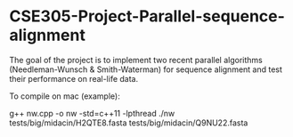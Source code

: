 # CSE305-Project-Parallel-sequence-alignment
The goal of the project is to implement two recent parallel algorithms (Needleman-Wunsch & Smith-Waterman) for sequence alignment and test their performance on real-life data.

To compile on mac (example):

g++ nw.cpp -o nw -std=c++11 -lpthread
./nw tests/big/midacin/H2QTE8.fasta tests/big/midacin/Q9NU22.fasta
